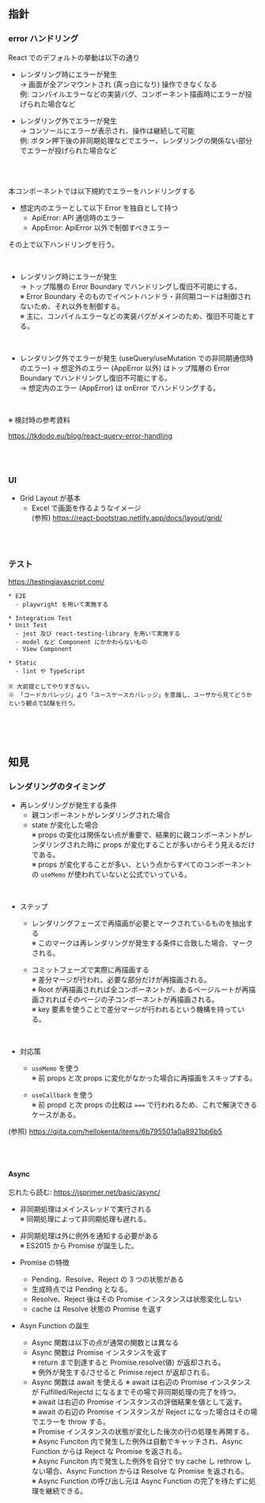 ## 指針

### error ハンドリング

React でのデフォルトの挙動は以下の通り

* レンダリング時にエラーが発生  
  → 画面が全アンマウントされ (真っ白になり) 操作できなくなる  
  例: コンパイルエラーなどの実装バグ、コンポーネント描画時にエラーが投げられた場合など

* レンダリング外でエラーが発生  
  → コンソールにエラーが表示され、操作は継続して可能  
  例: ボタン押下後の非同期処理などでエラー、レンダリングの関係ない部分でエラーが投げられた場合など

<br><br>

本コンポーネントでは以下規約でエラーをハンドリングする

* 想定内のエラーとして以下 Error を独自として持つ  
  - ApiError: API 通信時のエラー  
  - AppError: ApiError 以外で制御すべきエラー

その上で以下ハンドリングを行う。

<br>

* レンダリング時にエラーが発生  
  → トップ階層の Error Boundary でハンドリングし復旧不可能にする。  
  ※ Error Boundary そのものでイベントハンドラ・非同期コードは制御されないため、それ以外を制御する。  
  ※ 主に、コンパイルエラーなどの実装バグがメインのため、復旧不可能とする。

<br>

* レンダリング外でエラーが発生 (useQuery/useMutation での非同期通信時のエラー)
  → 想定外のエラー (AppError 以外) はトップ階層の Error Boundary でハンドリングし復旧不可能にする。  
  → 想定内のエラー (AppError) は onError でハンドリングする。

<br>

※ 検討時の参考資料

https://tkdodo.eu/blog/react-query-error-handling

<br><br>

### UI

* Grid Layout が基本  
  - Excel で画面を作るようなイメージ  
  (参照) https://react-bootstrap.netlify.app/docs/layout/grid/

<br><br>

### テスト

https://testingjavascript.com/

```
* E2E
  - playwright を用いて実施する

* Integration Test
* Unit Test
  - jest 及び react-testing-library を用いて実施する
  - model など Component にかかわらないもの
  - View Component

* Static
  - lint や TypeScript

※ 大前提としてやりすぎない。
※ 「コードカバレッジ」より「ユースケースカバレッジ」を意識し、ユーザから見てどうかという観点で試験を行う。
```

<br><br><br>

## 知見

### レンダリングのタイミング

* 再レンダリングが発生する条件
  - 親コンポーネントがレンダリングされた場合  
  - state が変化した場合  
  ※ props の変化は関係ない点が重要で、結果的に親コンポーネントがレンダリングされた時に props が変化することが多いからそう見えるだけである。  
  ※ props が変化することが多い、という点からすべてのコンポーネントの `useMemo` が使われていないと公式でいっている。

<br>

* ステップ
  - レンダリングフェーズで再描画が必要とマークされているものを抽出する  
    ※ このマークは再レンダリングが発生する条件に合致した場合、マークされる。

  - コミットフェーズで実際に再描画する  
    ※ 差分マージが行われ、必要な部分だけが再描画される。  
    ※ Root が再描画されれば全コンポーネントが、あるページルートが再描画されればそのページの子コンポーネントが再描画される。  
    ※ key 要素を使うことで差分マージが行われるという機構を持っている。

<br>

* 対応策
  - `useMemo` を使う  
    ※ 前 props と次 props に変化がなかった場合に再描画をスキップする。

  - `useCallback` を使う  
    ※ 前 propd と次 props の比較は `===` で行われるため、これで解決できるケースがある。

(参照) https://qiita.com/hellokenta/items/6b795501a0a8921bb6b5

<br><br>

#### Async

忘れたら読む: https://jsprimer.net/basic/async/

* 非同期処理はメインスレッドで実行される  
  ※ 同期処理によって非同期処理も遅れる。

* 非同期処理は外に例外を通知する必要がある  
  ※ ES2015 から Promise が誕生した。

* Promise の特徴  
  - Pending、Resolve、Reject の 3 つの状態がある  
  - 生成時点では Pending となる。  
  - Resolve、Reject 後はその Promise インスタンスは状態変化しない  
  - cache は Resolve 状態の Promise を返す

* Asyn Function の誕生  
  - Async 関数は以下の点が通常の関数とは異なる  
  - Async 関数は Promise インスタンスを返す  
    ※ return まで到達すると Promise.resolve(値) が返却される。  
    ※ 例外が発生する/させると Primise.reject が返却される。  
  - Async 関数は await を使える
    ※ await は右辺の Promise インスタンスが Fulfilled/Rejectd になるまでその場で非同期処理の完了を待つ。  
    ※ await は右辺の Promise インスタンスの評価結果を値として返す。  
    ※ await の右辺の Promise インスタンスが Reject になった場合はその場でエラーを throw する。  
    ※ Promise インスタンスの状態が変化した後次の行の処理を再開する。  
    ※ Async Funciton 内で発生した例外は自動でキャッチされ、Async Function からは Reject な Promise を返される。  
    ※ Async Funciton 内で発生した例外を自分で try cache し rethrow しない場合、Async Function からは Resolve な Promise を返される。  
    ※ Async Function の呼び出し元は Async Function の完了を待たずに処理を継続できる。
